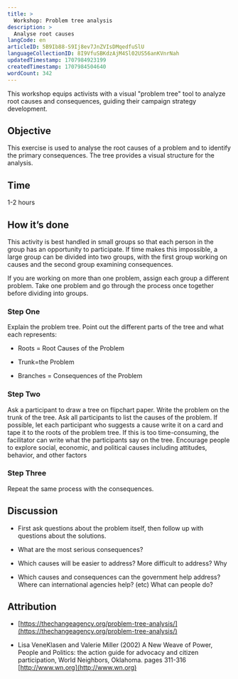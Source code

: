 ```yaml
---
title: >
  Workshop: Problem tree analysis
description: >
  Analyse root causes
langCode: en
articleID: 5B9Ib88-S9Ij8ev7JnZVIsDMqedfuSlU
languageCollectionID: 8I9VfuSBKdzAjM4Sl02US56anKVnrNah
updatedTimestamp: 1707984923199
createdTimestamp: 1707984504640
wordCount: 342
---
```


This workshop equips activists with a visual "problem tree" tool to analyze root causes and consequences, guiding their campaign strategy development.

## **Objective**

This exercise is used to analyse the root causes of a problem and to identify the primary consequences. The tree provides a visual structure for the analysis.

## **Time**

1-2 hours

## **How it’s done**

This activity is best handled in small groups so that each person in the group has an opportunity to participate. If time makes this impossible, a large group can be divided into two groups, with the first group working on causes and the second group examining consequences.

If you are working on more than one problem, assign each group a different problem. Take one problem and go through the process once together before dividing into groups.

### **Step One**

Explain the problem tree. Point out the different parts of the tree and what each represents:

-   Roots = Root Causes of the Problem
    
-   Trunk=the Problem
    
-   Branches = Consequences of the Problem
    

### **Step Two**

Ask a participant to draw a tree on flipchart paper. Write the problem on the trunk of the tree. Ask all participants to list the causes of the problem. If possible, let each participant who suggests a cause write it on a card and tape it to the roots of the problem tree. If this is too time-consuming, the facilitator can write what the participants say on the tree. Encourage people to explore social, economic, and political causes including attitudes, behavior, and other factors

### **Step Three**

Repeat the same process with the consequences.

## **Discussion**

-   First ask questions about the problem itself, then follow up with questions about the solutions.
    
-   What are the most serious consequences?
    
-   Which causes will be easier to address? More difficult to address? Why
    
-   Which causes and consequences can the government help address? Where can international agencies help? (etc) What can people do?
    

## **Attribution**

-   [https://thechangeagency.org/problem-tree-analysis/](https://thechangeagency.org/problem-tree-analysis/)
    
-   Lisa VeneKlasen and Valerie Miller (2002) A New Weave of Power, People and Politics: the action guide for advocacy and citizen participation, World Neighbors, Oklahoma. pages 311-316 [http://www.wn.org](http://www.wn.org)